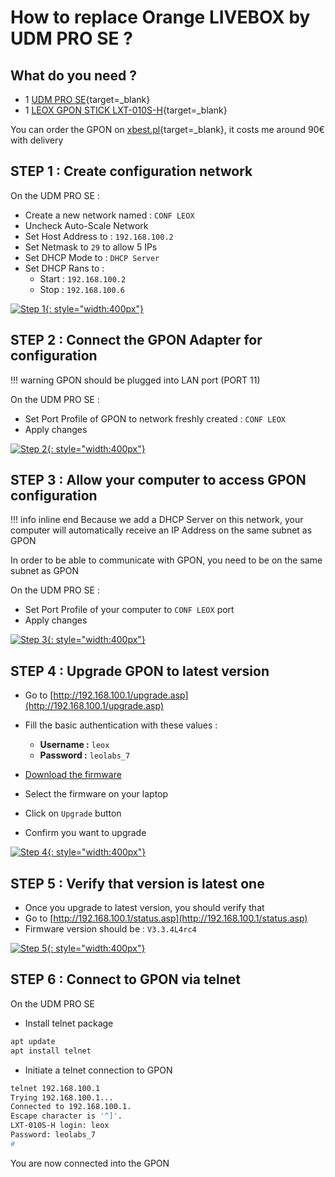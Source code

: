 # How to replace Orange LIVEBOX by UDM PRO SE ?

## What do you need ?

- 1 [UDM PRO SE](https://eu.store.ui.com/products/dream-machine-se){target=_blank}
- 1 [LEOX GPON STICK LXT-010S-H](https://www.leolabs.pl/lxt-010s-h.html){target=_blank}

You can order the GPON on [xbest.pl](http://xbest.pl/index.php?p4878,sfp-gpon-stick-leox-lxt-010s-h-1-25-2-5g-sm-sc-20km-tx1310-rx1490-ddm-class-b){target=_blank},
 it costs me around 90€ with delivery

## STEP 1 : Create configuration network

On the UDM PRO SE :

- Create a new network named : `CONF LEOX`
- Uncheck Auto-Scale Network
- Set Host Address to : `192.168.100.2`
- Set Netmask to `29` to allow 5 IPs
- Set DHCP Mode to : `DHCP Server`
- Set DHCP Rans to :
  - Start : `192.168.100.2`
  - Stop : `192.168.100.6`

[![Step 1](screenshots/network-configuration.png){: style="width:400px"}](screenshots/network-configuration.png)

## STEP 2 : Connect the GPON Adapter for configuration

!!! warning
    GPON should be plugged into LAN port (PORT 11)

On the UDM PRO SE :

- Set Port Profile of GPON to network freshly created : `CONF LEOX`
- Apply changes

[![Step 2](screenshots/port-emplacement.png){: style="width:400px"}](screenshots/port-emplacement.png)

## STEP 3 : Allow your computer to access GPON configuration

!!! info inline end
    Because we add a DHCP Server on this network, your computer will
    automatically receive an IP Address on the same subnet as GPON

In order to be able to communicate with GPON,
you need to be on the same subnet as GPON

On the UDM PRO SE :

- Set Port Profile of your computer to `CONF LEOX` port
- Apply changes

[![Step 3](screenshots/computer-vlan-gpon.png){: style="width:400px"}](screenshots/computer-vlan-gpon.png)

## STEP 4 : Upgrade GPON to latest version

- Go to [http://192.168.100.1/upgrade.asp](http://192.168.100.1/upgrade.asp)
- Fill the basic authentication with these values :

  - **Username :** `leox`
  - **Password :** `leolabs_7`

- [Download the firmware](firmware/V3.3.4L4rc4)
- Select the firmware on your laptop
- Click on `Upgrade` button
- Confirm you want to upgrade

[![Step 4](screenshots/upgrade-gpon.png){: style="width:400px"}](screenshots/upgrade-gpon.png)

## STEP 5 : Verify that version is latest one

- Once you upgrade to latest version, you should verify that
- Go to [http://192.168.100.1/status.asp](http://192.168.100.1/status.asp)
- Firmware version should be : `V3.3.4L4rc4`

[![Step 5](screenshots/check-version.png){: style="width:400px"}](screenshots/check-version.png)

## STEP 6 : Connect to GPON via telnet

On the UDM PRO SE

- Install telnet package

```bash
apt update
apt install telnet
```

- Initiate a telnet connection to GPON

```bash
telnet 192.168.100.1
Trying 192.168.100.1...
Connected to 192.168.100.1.
Escape character is '^]'.
LXT-010S-H login: leox
Password: leolabs_7
#
```

You are now connected into the GPON
